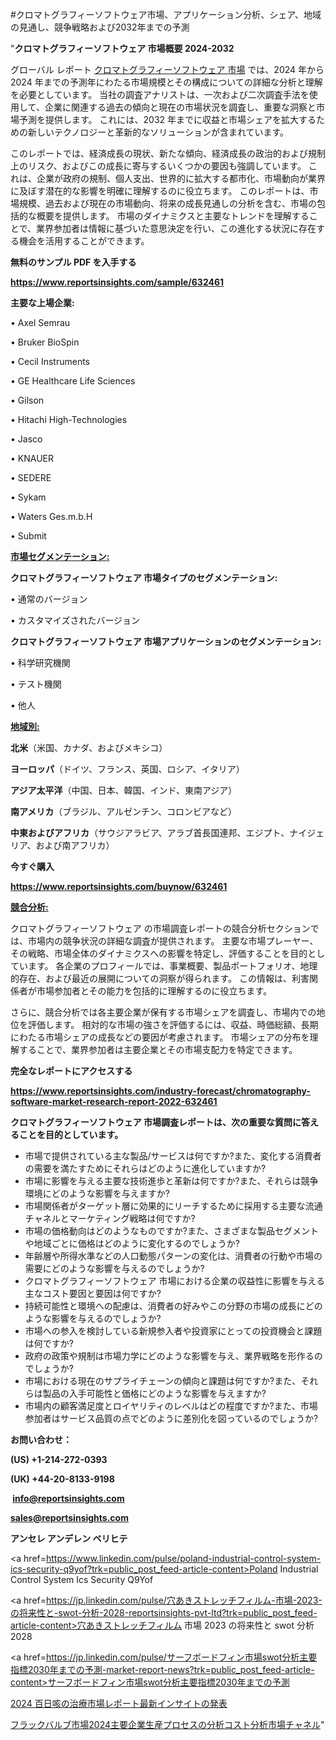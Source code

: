 #クロマトグラフィーソフトウェア市場、アプリケーション分析、シェア、地域の見通し、競争戦略および2032年までの予測

"<strong>クロマトグラフィーソフトウェア 市場概要 2024-2032</strong>

グローバル レポート <a href=https://www.reportsinsights.com/sample/632461>クロマトグラフィーソフトウェア 市場</a> では、2024 年から 2024 年までの予測年にわたる市場規模とその構成についての詳細な分析と理解を必要としています。 当社の調査アナリストは、一次および二次調査手法を使用して、企業に関連する過去の傾向と現在の市場状況を調査し、重要な洞察と市場予測を提供します。 これには、2032 年までに収益と市場シェアを拡大​​するための新しいテクノロジーと革新的なソリューションが含まれています。

このレポートでは、経済成長の現状、新たな傾向、経済成長の政治的および規制上のリスク、およびこの成長に寄与するいくつかの要因も強調しています。 これは、企業が政府の規制、個人支出、世界的に拡大する都市化、市場動向が業界に及ぼす潜在的な影響を明確に理解するのに役立ちます。 このレポートは、市場規模、過去および現在の市場動向、将来の成長見通しの分析を含む、市場の包括的な概要を提供します。 市場のダイナミクスと主要なトレンドを理解することで、業界参加者は情報に基づいた意思決定を行い、この進化する状況に存在する機会を活用することができます。

<strong><b>無料のサンプル PDF を入手する</b></strong>

<a href=https://www.reportsinsights.com/sample/632461><strong><u>https://www.reportsinsights.com/sample/632461</u></strong></a>

<strong>主要な上場企業:</strong>

• Axel Semrau

• Bruker BioSpin

• Cecil Instruments

• GE Healthcare Life Sciences

• Gilson

• Hitachi High-Technologies

• Jasco

• KNAUER

• SEDERE

• Sykam

• Waters Ges.m.b.H

• Submit

<strong><u>市場セグメンテーション</u></strong><strong><u>:</u></strong>

<strong>クロマトグラフィーソフトウェア 市場タイプのセグメンテーション:</strong>

• 通常のバージョン

• カスタマイズされたバージョン

<strong>クロマトグラフィーソフトウェア 市場アプリケーションのセグメンテーション:</strong>

• 科学研究機関

• テスト機関

• 他人

<strong><u>地域別</u></strong><strong><u>:</u></strong>

<strong>北米</strong>（米国、カナダ、およびメキシコ）

<strong>ヨーロッパ</strong>（ドイツ、フランス、英国、ロシア、イタリア）

<strong>アジア太平洋</strong>（中国、日本、韓国、インド、東南アジア）

<strong>南アメリカ</strong>（ブラジル、アルゼンチン、コロンビアなど）

<strong>中東およびアフリカ</strong>（サウジアラビア、アラブ首長国連邦、エジプト、ナイジェリア、および南アフリカ）

<strong>今すぐ購入</strong>

<a href=https://www.reportsinsights.com/buynow/632461><strong><u>https://www.reportsinsights.com/buynow/632461</u></strong></a>

<strong><u>競合分析:</u></strong>

クロマトグラフィーソフトウェア の市場調査レポートの競合分析セクションでは、市場内の競争状況の詳細な調査が提供されます。 主要な市場プレーヤー、その戦略、市場全体のダイナミクスへの影響を特定し、評価することを目的としています。 各企業のプロフィールでは、事業概要、製品ポートフォリオ、地理的存在、および最近の展開についての洞察が得られます。 この情報は、利害関係者が市場参加者とその能力を包括的に理解するのに役立ちます。

さらに、競合分析では各主要企業が保有する市場シェアを調査し、市場内での地位を評価します。 相対的な市場の強さを評価するには、収益、時価総額、長期にわたる市場シェアの成長などの要因が考慮されます。 市場シェアの分布を理解することで、業界参加者は主要企業とその市場支配力を特定できます。

<strong>完全なレポートにアクセスする</strong>

<a href=https://www.reportsinsights.com/industry-forecast/chromatography-software-market-research-report-2022-632461><strong><u><b>https://www.reportsinsights.com/industry-forecast/chromatography-software-market-research-report-2022-632461</b></u></strong></a>

<strong><b>クロマトグラフィーソフトウェア 市場調査レポートは、次の重要な質問に答えることを目的としています。</b></strong>
<ul>
  <li>市場で提供されている主な製品/サービスは何ですか?また、変化する消費者の需要を満たすためにそれらはどのように進化していますか?</li>
  <li>市場に影響を与える主要な技術進歩と革新は何ですか?また、それらは競争環境にどのような影響を与えますか?</li>
  <li>市場関係者がターゲット層に効果的にリーチするために採用する主要な流通チャネルとマーケティング戦略は何ですか?</li>
  <li>市場の価格動向はどのようなものですか?また、さまざまな製品セグメントや地域ごとに価格はどのように変化するのでしょうか?</li>
  <li>年齢層や所得水準などの人口動態パターンの変化は、消費者の行動や市場の需要にどのような影響を与えるのでしょうか?</li>
  <li>クロマトグラフィーソフトウェア 市場における企業の収益性に影響を与える主なコスト要因と要因は何ですか?</li>
  <li>持続可能性と環境への配慮は、消費者の好みやこの分野の市場の成長にどのような影響を与えるのでしょうか?</li>
  <li>市場への参入を検討している新規参入者や投資家にとっての投資機会と課題は何ですか?</li>
  <li>政府の政策や規制は市場力学にどのような影響を与え、業界戦略を形作るのでしょうか?</li>
  <li>市場における現在のサプライチェーンの傾向と課題は何ですか?また、それらは製品の入手可能性と価格にどのような影響を与えますか?</li>
  <li>市場内の顧客満足度とロイヤリティのレベルはどの程度ですか?また、市場参加者はサービス品質の点でどのように差別化を図っているのでしょうか?</li>
</ul>
<strong>お問い合わせ：</strong>

<strong>(US) +1-214-272-0393</strong>

<strong>(UK) +44-20-8133-9198</strong>

<strong> </strong><a href=info@reportsinsights.com><strong><u>info@reportsinsights.com</u></strong></a>

<a href=sales@reportsinsights.com><strong><u>sales@reportsinsights.com</u></strong></a>

<strong>アンセレ アンデレン ベリヒテ</strong>

<a href=https://www.linkedin.com/pulse/poland-industrial-control-system-ics-security-q9yof?trk=public_post_feed-article-content>Poland Industrial Control System Ics Security Q9Yof</a>

<a href=https://jp.linkedin.com/pulse/穴あきストレッチフィルム-市場-2023-の将来性と-swot-分析-2028-reportsinsights-pvt-ltd?trk=public_post_feed-article-content>穴あきストレッチフィルム 市場 2023 の将来性と swot 分析 2028</a>

<a href=https://jp.linkedin.com/pulse/サーフボードフィン市場swot分析主要指標2030年までの予測-market-report-news?trk=public_post_feed-article-content>サーフボードフィン市場swot分析主要指標2030年までの予測</a>

<a href=https://www.linkedin.com/pulse/2024-百日咳の治療市場レポート最新インサイトの発表-reports-insights-expert-u2enf/>2024 百日咳の治療市場レポート最新インサイトの発表</a>

<a href=https://www.linkedin.com/pulse/フラックバルブ市場2024主要企業生産プロセスの分析コスト分析市場チャネル-community-market-research-nstff/>フラックバルブ市場2024主要企業生産プロセスの分析コスト分析市場チャネル</a>"
